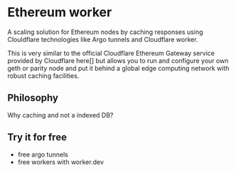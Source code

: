 # Ethereum worker

A scaling solution for Ethereum nodes by caching responses using Clouldflare
technologies like Argo tunnels and Cloudflare worker.

This is very similar to the official Cloudflare Ethereum Gateway service
provided by Cloudflare here[] but allows you to run and configure your own geth
or parity node and put it behind a global edge computing network with robust caching
facilities.

## Philosophy

Why caching and not a indexed DB?

## Try it for free

* free argo tunnels
* free workers with worker.dev
